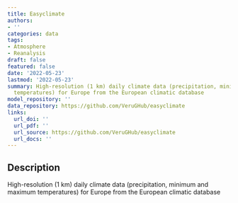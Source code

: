 ```yaml
---
title: Easyclimate
authors:
- ''
categories: data
tags:
- Atmosphere
- Reanalysis
draft: false
featured: false
date: '2022-05-23'
lastmod: '2022-05-23'
summary: High-resolution (1 km) daily climate data (precipitation, minimum and maximum
  temperatures) for Europe from the European climatic database
model_repository: ''
data_repository: https://github.com/VeruGHub/easyclimate
links:
  url_doi: ''
  url_pdf: ''
  url_source: https://github.com/VeruGHub/easyclimate
  url_docs: ''
---
```


## Description

High-resolution (1 km) daily climate data (precipitation, minimum and maximum temperatures) for Europe from the European climatic database

